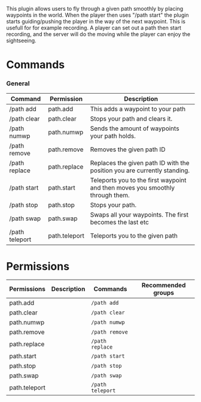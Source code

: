 This plugin allows users to fly through a given path smoothly by placing waypoints in the world. When the player then uses "/path start" the plugin starts guiding/pushing the player in the way of the next waypoint. This is usefull for for example recording. A player can set out a path then start recording, and the server will do the moving while the player can enjoy the sightseeing. 

# Commands

### General
| Command | Permission | Description | 
| ------- | ---------- | ----------- | 
|/path add | path.add | This adds a waypoint to your path| 
|/path clear | path.clear | Stops your path and clears it.| 
|/path numwp | path.numwp | Sends the amount of waypoints your path holds.| 
|/path remove | path.remove | Removes the given path ID| 
|/path replace | path.replace | Replaces the given path ID with the position you are currently standing.| 
|/path start | path.start | Teleports you to the first waypoint and then moves you smoothly through them.| 
|/path stop | path.stop | Stops your path.| 
|/path swap | path.swap | Swaps all your waypoints. The first becomes the last etc| 
|/path teleport | path.teleport | Teleports you to the given path| 



# Permissions
| Permissions | Description | Commands | Recommended groups |
| ----------- | ----------- | -------- | ------------------ |
path.add |  | `/path add` | 
path.clear |  | `/path clear` | 
path.numwp |  | `/path numwp` | 
path.remove |  | `/path remove` | 
path.replace |  | `/path replace` | 
path.start |  | `/path start` | 
path.stop |  | `/path stop` | 
path.swap |  | `/path swap` | 
path.teleport |  | `/path teleport` | 

